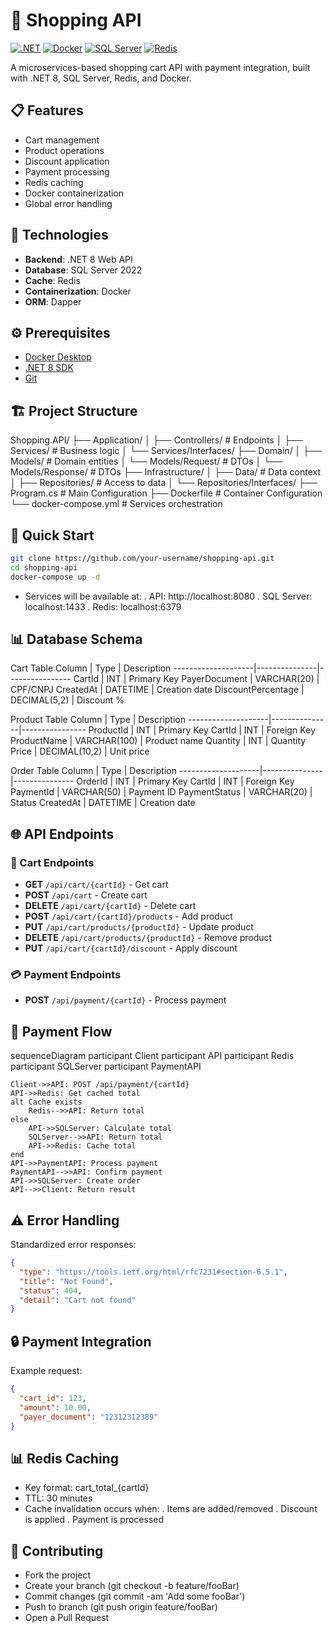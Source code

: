 # 🛒 Shopping API

[![.NET](https://img.shields.io/badge/.NET-8.0-blue)](https://dotnet.microsoft.com/)
[![Docker](https://img.shields.io/badge/Docker-✓-blue)](https://www.docker.com/)
[![SQL Server](https://img.shields.io/badge/SQL%20Server-2022-red)](https://www.microsoft.com/sql-server)
[![Redis](https://img.shields.io/badge/Redis-✓-red)](https://redis.io/)

A microservices-based shopping cart API with payment integration, built with .NET 8, SQL Server, Redis, and Docker.

## 📋 Features

- Cart management
- Product operations
- Discount application
- Payment processing
- Redis caching
- Docker containerization
- Global error handling

## 🚀 Technologies

- **Backend**: .NET 8 Web API
- **Database**: SQL Server 2022
- **Cache**: Redis
- **Containerization**: Docker
- **ORM**: Dapper

## ⚙️ Prerequisites

- [Docker Desktop](https://www.docker.com/products/docker-desktop)
- [.NET 8 SDK](https://dotnet.microsoft.com/download)
- [Git](https://git-scm.com/)

## 🏗️ Project Structure

Shopping.API/
├── Application/
│   ├── Controllers/        # Endpoints
│   ├── Services/           # Business logic
│   └── Services/Interfaces/
├── Domain/
│   ├── Models/            # Domain entities
│   └── Models/Request/    # DTOs
│   └── Models/Response/   # DTOs
├── Infrastructure/
│   ├── Data/              # Data context
│   ├── Repositories/      # Access to data
│   └── Repositories/Interfaces/
├── Program.cs             # Main Configuration
├── Dockerfile             # Container Configuration
└── docker-compose.yml     # Services orchestration


## 🐳 Quick Start

```bash
git clone https://github.com/your-username/shopping-api.git
cd shopping-api
docker-compose up -d
```
- Services will be available at:
    . API: http://localhost:8080
    . SQL Server: localhost:1433
    . Redis: localhost:6379

## 📊 Database Schema

Cart Table
Column	            | Type	        | Description
--------------------|---------------|----------------
CartId	            | INT	          | Primary Key
PayerDocument	      | VARCHAR(20)	  | CPF/CNPJ
CreatedAt	          | DATETIME	    | Creation date
DiscountPercentage	| DECIMAL(5,2)	| Discount %

Product Table
Column	            | Type	        | Description
--------------------|---------------|----------------
ProductId           |	INT	          | Primary Key
CartId	            | INT	          | Foreign Key
ProductName	        | VARCHAR(100)	| Product name
Quantity	          | INT	          | Quantity
Price	              | DECIMAL(10,2)	| Unit price

Order Table
Column	            | Type	        | Description
--------------------|---------------|---------------
OrderId	            | INT	          | Primary Key
CartId	            | INT	          | Foreign Key
PaymentId	          | VARCHAR(50)	  | Payment ID
PaymentStatus	      | VARCHAR(20)	  | Status
CreatedAt	          | DATETIME	    | Creation date

## 🌐 API Endpoints

### 🛒 Cart Endpoints

- **GET** `/api/cart/{cartId}` - Get cart  
- **POST** `/api/cart` - Create cart  
- **DELETE** `/api/cart/{cartId}` - Delete cart  
- **POST** `/api/cart/{cartId}/products` - Add product  
- **PUT** `/api/cart/products/{productId}` - Update product  
- **DELETE** `/api/cart/products/{productId}` - Remove product  
- **PUT** `/api/cart/{cartId}/discount` - Apply discount  

### 💳 Payment Endpoints

- **POST** `/api/payment/{cartId}` - Process payment  

## 🔄 Payment Flow

sequenceDiagram
    participant Client
    participant API
    participant Redis
    participant SQLServer
    participant PaymentAPI
    
    Client->>API: POST /api/payment/{cartId}
    API->>Redis: Get cached total
    alt Cache exists
        Redis-->>API: Return total
    else
        API->>SQLServer: Calculate total
        SQLServer-->>API: Return total
        API->>Redis: Cache total
    end
    API->>PaymentAPI: Process payment
    PaymentAPI-->>API: Confirm payment
    API->>SQLServer: Create order
    API-->>Client: Return result

## ⚠️ Error Handling

Standardized error responses:

```json
{
  "type": "https://tools.ietf.org/html/rfc7231#section-6.5.1",
  "title": "Not Found",
  "status": 404,
  "detail": "Cart not found"
}
```
## 🔒 Payment Integration

Example request:

```json
{
  "cart_id": 123,
  "amount": 10.00,
  "payer_document": "12312312389"
}
```
## 📊 Redis Caching

- Key format: cart_total_{cartId}
- TTL: 30 minutes
- Cache invalidation occurs when:
  . Items are added/removed
  . Discount is applied
  . Payment is processed

## 🤝 Contributing

- Fork the project
- Create your branch (git checkout -b feature/fooBar)
- Commit changes (git commit -am 'Add some fooBar')
- Push to branch (git push origin feature/fooBar)
- Open a Pull Request
